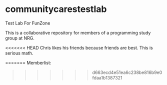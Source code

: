 # communitycarestestlab
Test Lab For FunZone

This is a collaborative repository for members of a programming study group at NRG.

<<<<<<< HEAD
Chris likes his friends because friends are best. This is serious math.

=======
Memberlist:
>>>>>>> d663ecd4e51ea6c238be816b9e0fdaa1b1387321
